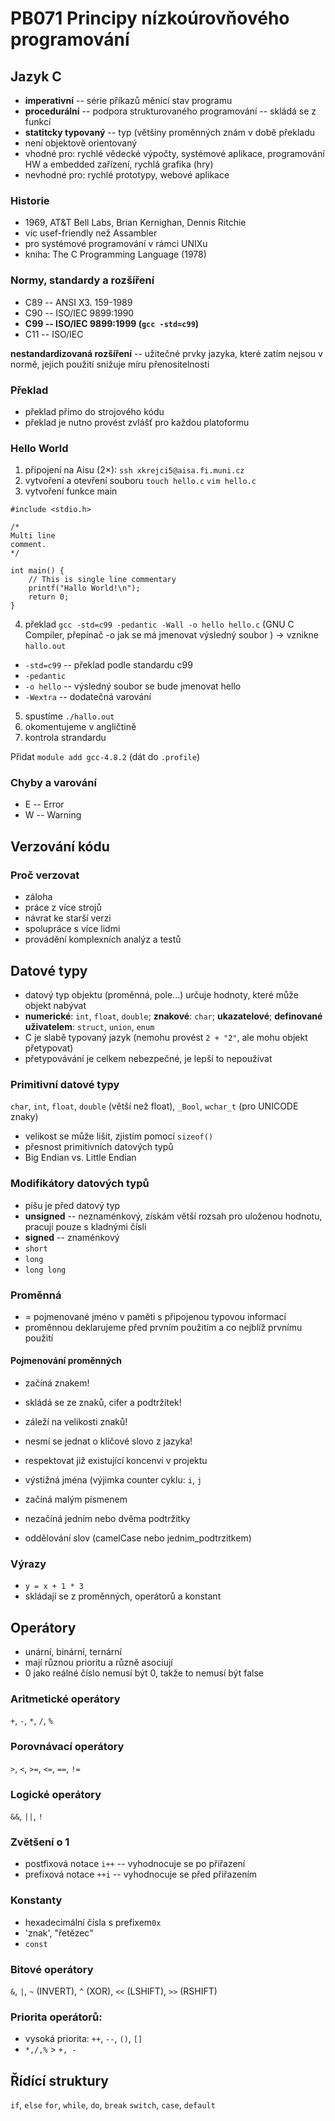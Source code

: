 # PB071 Principy nízkoúrovňového programování

## Jazyk C

* **imperativní** -- série příkazů měnící stav programu
* **procedurální** -- podpora strukturovaného programování -- skládá se z funkcí
* **statitcky typovaný** -- typ (většiny proměnných znám v době překladu
* není objektově orientovaný
* vhodné pro: rychlé vědecké výpočty, systémové aplikace, programování HW a embedded zařízení, rychlá grafika (hry)
* nevhodné pro: rychlé prototypy, webové aplikace

### Historie

* 1969, AT&T Bell Labs, Brian Kernighan, Dennis Ritchie
* víc usef-friendly než Assambler
* pro systémové programování v rámci UNIXu
* kniha: The C Programming Language (1978)

### Normy, standardy a rozšíření
* C89 -- ANSI X3. 159-1989
* C90 -- ISO/IEC 9899:1990
* **C99 -- ISO/IEC 9899:1999 (`gcc -std=c99`)**
* C11 -- ISO/IEC

**nestandardizovaná rozšíření** -- užitečné prvky jazyka, které zatím nejsou v normě, jejich použití snižuje míru přenositelnosti

### Překlad
* překlad přímo do strojového kódu
* překlad je nutno provést zvlášť pro každou platoformu

### Hello World
1. připojení na Aisu (2×): `ssh xkrejci5@aisa.fi.muni.cz`
2. vytvoření a otevření souboru `touch hello.c` `vim hello.c`
3. vytvoření funkce main

```
#include <stdio.h>

/*
Multi line
comment.
*/

int main() {
    // This is single line commentary
    printf("Hallo World!\n");
    return 0;
}

```
4. překlad `gcc -std=c99 -pedantic -Wall -o hello hello.c` (GNU C Compiler, přepínač -o jak se má jmenovat výsledný soubor ) -> vznikne `hallo.out`
* `-std=c99` -- překlad podle standardu c99
* `-pedantic`
* `-o hello` -- výsledný soubor se bude jmenovat hello
* `-Wextra` -- dodatečná varování
5. spustíme `./hallo.out`
6. okomentujeme v angličtině
7. kontrola strandardu

Přidat `module add gcc-4.8.2` (dát do `.profile`)

### Chyby a varování
* E -- Error
* W -- Warning

## Verzování kódu

### Proč verzovat
* záloha
* práce z více strojů
* návrat ke starší verzi
* spolupráce s více lidmi
* provádění komplexních analýz a testů

## Datové typy
* datový typ objektu (proměnná, pole...) určuje hodnoty, které může objekt nabývat
* **numerické**: `int`, `float`, `double`; **znakové**: `char`; **ukazatelové**; **definované uživatelem**: `struct`, `union`, `enum`
* C je slabě typovaný jazyk (nemohu provést `2 + "2"`, ale mohu objekt přetypovat)
* přetypovávání je celkem nebezpečné, je lepší to nepoužívat

### Primitivní datové typy
`char`,  `int`, `float`, `double` (větší než float), `_Bool`, `wchar_t` (pro UNICODE znaky)
* velikost se může lišit, zjistím pomocí `sizeof()`
* přesnost primitivních datových typů
* Big Endian vs. Little Endian

### Modifikátory datových typů
* píšu je před datový typ
* **unsigned** -- neznaménkový, získám větší rozsah pro uloženou hodnotu, pracuji pouze s kladnými čísli
* **signed** -- znaménkový
* `short`
* `long`
* `long long`

### Proměnná
* = pojmenované jméno v paměti s připojenou typovou informací
* proměnnou deklarujeme před prvním použitím a co nejblíž prvnímu použití

#### Pojmenování proměnných
* začíná znakem!
* skládá se ze znaků, cifer a podtržítek!
* záleží na velikosti znaků!
* nesmí se jednat o klíčové slovo z jazyka!

* respektovat již existující koncenvi v projektu
* výstižná jména (výjimka counter cyklu: `i`, `j`
* začíná malým písmenem
* nezačíná jedním nebo dvěma podtržítky
* oddělování slov (camelCase nebo jednim_podtrzitkem)

### Výrazy
* `y = x + 1 * 3`
* skládají se z proměnných, operátorů a konstant

## Operátory
* unární, binární, ternární
* mají různou prioritu a různě asociují
* 0 jako reálné číslo nemusí být 0, takže to nemusí být false

### Aritmetické operátory
`+`, `-`, `*`, `/`, `%`

### Porovnávací operátory
`>`, `<`, `>=`, `<=`, `==`, `!=`

### Logické operátory
`&&`, `||`, `!`

### Zvětšení o 1
* postfixová notace `i++` -- vyhodnocuje se po přiřazení
* prefixová notace `++i` -- vyhodnocuje se před přiřazením

### Konstanty
* hexadecimální čísla s prefixem`0x`
* 'znak', "řetězec"
* `const`

### Bitové operátory
`&`, `|`, `~` (INVERT), `^` (XOR), `<<` (LSHIFT), `>>` (RSHIFT)

### Priorita operátorů:
* vysoká priorita: `++`, `--`, `()`, `[]`
* `*,/,%` > `+, -`

## Řídící struktury
`if`, `else`
`for`, `while`, `do`, `break`
`switch`, `case`, `default`
